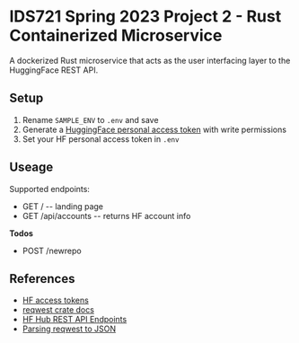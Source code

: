# IDS721 Spring 2023 Project 2 - Rust Containerized Microservice

A dockerized Rust microservice that acts as the user interfacing layer to the HuggingFace REST API.

## Setup
1. Rename `SAMPLE_ENV` to `.env` and save
2. Generate a [HuggingFace personal access token](https://huggingface.co/docs/hub/security-tokens) with write permissions
3. Set your HF personal access token in `.env`

## Useage

Supported endpoints:

* GET / -- landing page
* GET /api/accounts -- returns HF account info

**Todos**

* POST /newrepo



## References
* [HF access tokens](https://huggingface.co/docs/hub/security-tokens)
* [reqwest crate docs](https://crates.io/crates/reqwest)
* [HF Hub REST API Endpoints](https://huggingface.co/docs/hub/api)
* [Parsing reqwest to JSON](https://www.youtube.com/watch?v=ogpE4hviXyA&t=111s)